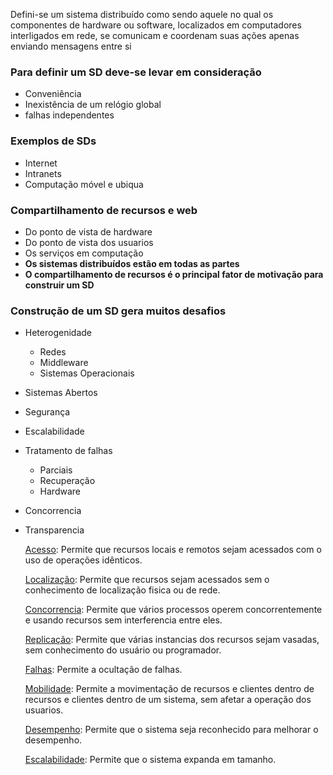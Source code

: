 Defini-se um sistema distribuído como sendo aquele no qual os componentes de hardware ou software, localizados em computadores interligados em rede, se comunicam e coordenam suas ações apenas enviando mensagens entre si
### Para definir um SD deve-se levar em consideração
- Conveniência
- Inexistência de um relógio global
- falhas independentes
### Exemplos de SDs
- Internet
- Intranets
- Computação móvel e ubiqua
### Compartilhamento de recursos e web
- Do ponto de vista de hardware
- Do ponto de vista dos usuarios
- Os serviços em computação
-  **Os sistemas distribuídos estão em todas as partes**
-  **O compartilhamento de recursos é o principal fator de motivação para construir um SD**
### Construção de um SD gera muitos desafios
- Heterogenidade
	- Redes
	- Middleware
	- Sistemas Operacionais
- Sistemas Abertos
- Segurança
- Escalabilidade
- Tratamento de falhas
	- Parciais
	- Recuperação
	- Hardware
- Concorrencia
- Transparencia

	<ins>Acesso</ins>: Permite que recursos locais e remotos sejam acessados com o uso de operações idênticos.

	<ins>Localização</ins>: Permite que recursos sejam acessados sem o conhecimento de localização fisica ou de rede.

	<ins>Concorrencia</ins>: Permite que vários processos operem concorrentemente e usando recursos sem interferencia entre eles.

	<ins>Replicação</ins>: Permite que várias instancias dos recursos sejam vasadas, sem conhecimento do usuário ou programador.

	<ins>Falhas</ins>: Permite a ocultação de falhas.

	<ins>Mobilidade</ins>: Permite a movimentação de recursos e clientes dentro de recursos e clientes dentro de um sistema, sem afetar a operação dos usuarios.

	<ins>Desempenho</ins>: Permite que o sistema seja reconhecido para melhorar o desempenho.

	<ins>Escalabilidade</ins>: Permite que o sistema expanda em tamanho.